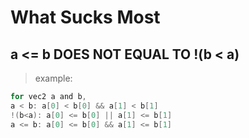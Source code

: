 # What Sucks Most

## a <= b DOES NOT EQUAL TO !(b < a)

> example:
```c
for vec2 a and b,
a < b: a[0] < b[0] && a[1] < b[1]
!(b<a): a[0] <= b[0] || a[1] <= b[1]
a <= b: a[0] <= b[0] && a[1] <= b[1]
```
